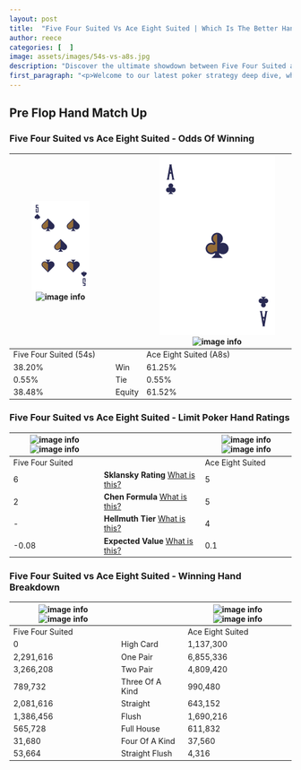```yaml
---
layout: post
title:  "Five Four Suited Vs Ace Eight Suited | Which Is The Better Hand In Poker? A Complete Guide"
author: reece
categories: [  ]
image: assets/images/54s-vs-a8s.jpg
description: "Discover the ultimate showdown between Five Four Suited and Ace Eight Suited in poker! Uncover the odds, strategies, and scenarios where one hand triumphs over the other. Get ready to up your poker game with this thrilling analysis."
first_paragraph: "<p>Welcome to our latest poker strategy deep dive, where we're pitting two distinct hands against each other in a high-stakes showdown: Five Four Suited vs Ace Eight Suited.</p><p>In the dynamic world of poker, every decision counts, and knowing which hand holds the upper hand is key to your success at the table.</p><p>In this article, we'll dissect these two hands, explore the scenarios where one dominates the other, and equip you with the knowledge to make strategic choices that can tip the odds in your favor.</p><p>Get ready to unravel the intriguing dynamics of these poker hands and elevate your game to new heights.</p>"
---
```




[comment]: # (sp0)

## Pre Flop Hand Match Up

<div class="table hand-ratings" markdown="1"> 



### Five Four Suited vs Ace Eight Suited - Odds Of Winning


    
| ![image info](assets/images/hand1/5.png) ![image info](assets/images/hand1/4s.png) |  | ![image info](assets/images/hand2/a.png) ![image info](assets/images/hand2/8s.png) |
| -------- | -------- | -------- |
| Five Four Suited (54s) |  | Ace Eight Suited (A8s) |
| 38.20% | Win | 61.25% |
| 0.55% | Tie | 0.55% |
| 38.48% | Equity | 61.52% |




[comment]: # (sp1)



### Five Four Suited vs Ace Eight Suited - Limit Poker Hand Ratings


    
| ![image info](https://www.riverpairs.com/assets/images/hand1/5.png) ![image info](https://www.riverpairs.com/assets/images/hand1/4s.png) |  | ![image info](https://www.riverpairs.com/assets/images/hand2/a.png) ![image info](https://www.riverpairs.com/assets/images/hand2/8s.png) |
| -------- | -------- | -------- |
| Five Four Suited |  | Ace Eight Suited |
| 6 | **Sklansky Rating** [What is this?](/sklansky-rating-explained) | 5 |
| 2 | **Chen Formula** [What is this?](/chen-formula-explained) | 5 |
| - | **Hellmuth Tier** [What is this?](/Hellmuth-tier-explained) | 4 |
| -0.08 | **Expected Value** [What is this?](/expected-value-explained) | 0.1 |




[comment]: # (sp2)



### Five Four Suited vs Ace Eight Suited - Winning Hand Breakdown


    
| ![image info](https://www.riverpairs.com/assets/images/hand1/5.png) ![image info](https://www.riverpairs.com/assets/images/hand1/4s.png) |  | ![image info](https://www.riverpairs.com/assets/images/hand2/a.png) ![image info](https://www.riverpairs.com/assets/images/hand2/8s.png) |
| -------- | -------- | -------- |
| Five Four Suited |  | Ace Eight Suited |
| 0 | High Card | 1,137,300 |
| 2,291,616 | One Pair | 6,855,336 |
| 3,266,208 | Two Pair | 4,809,420 |
| 789,732 | Three Of A Kind | 990,480 |
| 2,081,616 | Straight | 643,152 |
| 1,386,456 | Flush | 1,690,216 |
| 565,728 | Full House | 611,832 |
| 31,680 | Four Of A Kind | 37,560 |
| 53,664 | Straight Flush | 4,316 |




[comment]: # (sp3)



</div>

[comment]: # (sp4)



[comment]: # (sp5)

